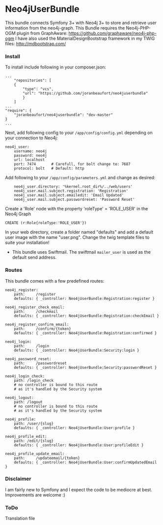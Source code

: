 # Neo4jUserBundle

This bundle connects Symfony 3+ with Neo4j 3+ to store and retrieve user information from the neo4j-graph. 
This Bundle requires the Neo4j-PHP-OGM plugin from GraphAware: https://github.com/graphaware/neo4j-php-ogm
I have also used the MaterialDesignBootstrap framework in my TWIG files: http://mdbootstrap.com/

### Install

To install include following in your composer.json:

```
...
    "repositories": [
    {
        "type": "vcs",
        "url": "https://github.com/joranbeaufort/neo4juserbundle"
        }
    ]
...
"require": {
    "joranbeaufort/neo4juserbundle": "dev-master"
}
...
```

Next, add following config to your `/app/config/config.yml` depending on your connection to Neo4j:

```
neo4j_user:
    username: neo4j
    password: neo4j
    url: localhost
    port: 7474       # Carefull, for bolt change to: 7687
    protocol: bolt   # Default: http
```

Add following to your `/app/config/parameters.yml` and change as desired:

```
    neo4j_user.directory: '%kernel.root_dir%/../web/users'
    neo4j_user.mail.subject.registration: 'Registration'
    neo4j_user.mail.subject.emailedit: 'Email Updated'
    neo4j_user.mail.subject.passwordreset: 'Password Reset'
``` 

Create a 'Role' node with the property 'roleType' = 'ROLE_USER' in the Neo4j Graph

``` 
CREATE (r:Role{roleType:'ROLE_USER'}) 
```

In your web directory, create a folder named "defaults" and add a default user image with the name "user.png".
Change the twig template files to suite your installation!

* This bundle uses Swiftmail. The swiftmail `mailer_user` is used as the default send address.

### Routes
This bundle comes with a few predefined routes:
```
neo4j_register:
    path:     /register
    defaults: { _controller: Neo4jUserBundle:Registration:register }

neo4j_register_check_email:
    path:     /checkmail
    defaults: { _controller: Neo4jUserBundle:Registration:checkEmail }

neo4j_register_confirm_email:
    path:     /confirm/{token}
    defaults: { _controller: Neo4jUserBundle:Registration:confirmed }
    
neo4j_login:
    path:     /login
    defaults: { _controller: Neo4jUserBundle:Security:login }
    
neo4j_password_reset:
    path:     /passwordreset
    defaults: { _controller: Neo4jUserBundle:Security:passwordReset }

neo4j_login_check:
    path: /login_check
    # no controller is bound to this route
    # as it's handled by the Security system
    
neo4j_logout:    
    path: /logout
    # no controller is bound to this route
    # as it's handled by the Security system
    
neo4j_profile:
    path: /user/{slug}
    defaults: { _controller: Neo4jUserBundle:User:profile }
    
neo4j_profile_edit:
    path: /edit/{slug}
    defaults: { _controller: Neo4jUserBundle:User:profileEdit }

neo4j_profile_update_email:
    path:     /updateemail/{token}
    defaults: { _controller: Neo4jUserBundle:User:confirmUpdatedEmail }
```


### Disclaimer
I am fairly new to Symfony and I expect the code to be mediocre at best. Improvements are welcome :)

### ToDo
Translation file

